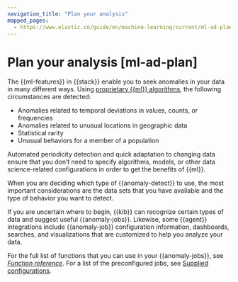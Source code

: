 ```yaml
---
navigation_title: "Plan your analysis"
mapped_pages:
  - https://www.elastic.co/guide/en/machine-learning/current/ml-ad-plan.html
---
```




# Plan your analysis [ml-ad-plan]


The {{ml-features}} in {{stack}} enable you to seek anomalies in your data in many different ways. Using [proprietary {{ml}} algorithms](ml-ad-algorithms.md), the following circumstances are detected:

* Anomalies related to temporal deviations in values, counts, or frequencies
* Anomalies related to unusual locations in geographic data
* Statistical rarity
* Unusual behaviors for a member of a population

Automated periodicity detection and quick adaptation to changing data ensure that you don’t need to specify algorithms, models, or other data science-related configurations in order to get the benefits of {{ml}}.

When you are deciding which type of {{anomaly-detect}} to use, the most important considerations are the data sets that you have available and the type of behavior you want to detect.

If you are uncertain where to begin, {{kib}} can recognize certain types of data and suggest useful {{anomaly-jobs}}. Likewise, some {{agent}} integrations include {{anomaly-job}} configuration information, dashboards, searches, and visualizations that are customized to help you analyze your data.

For the full list of functions that you can use in your {{anomaly-jobs}}, see [*Function reference*](ml-functions.md). For a list of the preconfigured jobs, see [Supplied configurations](ootb-ml-jobs.md).

